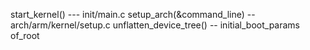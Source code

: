 start_kernel() --- init/main.c
	setup_arch(&command_line)  --arch/arm/kernel/setup.c
   		unflatten_device_tree() --
   		   initial_boot_params
   		   of_root 